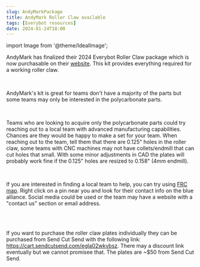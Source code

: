 ```yaml
---
slug: AndyMarkPackage
title: AndyMark Roller Claw available 
tags: [Everybot resources]
date: 2024-01-24T18:00
---
```


import Image from '@theme/IdealImage';

AndyMark has finalized their 2024 Everybot Roller Claw package which is now purchasable on their [website](https://www.andymark.com/products/2024-everybot-intake-kit). This kit provides everything required for a working roller claw. 

<br/>

AndyMark's kit is great for teams don't have a majority of the parts but some teams may only be interested in the polycarbonate parts.

<br/>

Teams who are looking to acquire only the polycarbonate parts could try reaching out to a local team with advanced manufacturing capabilities. Chances are they would be happy to make a set for your team. When reaching out to the team, tell them that there are 0.125" holes in the roller claw, some teams with CNC machines may not have collets/endmill that can cut holes that small. With some minor adjustments in CAD the plates will probably work fine if the 0.125" holes are resized to 0.158" (4mm endmill).

<br/>

If you are interested in finding a local team to help, you can try using [FRC map](https://frcmap.com/). Right click on a pin near you and look for their contact info on the blue alliance. Social media could be used or the team may have a website with a "contact us" section or email address.

<br/>

<div style={{ textAlign: 'center'}}><div style={{overflow: 'hidden', display: 'inline-block', margin: '0.00px 0.00px'}}><span style={{overflow: 'hidden', display: 'inline-block', margin: '0.00px 0.00px', border: '0.00px solid #000000', transform: 'rotate(0.00rad) translateZ(0px)'}}><Image autoLoad={"true"} img={require("/blog/2024-01-24-2024/chrome_ochGZTLub9.png")} style={{marginLeft: '0.00px', marginTop: '0.00px', transform: 'rotate(0.00rad) translateZ(0px)', maxWidth: "none"}}></Image></span></div><div style={{overflow: 'hidden', display: 'inline-block', margin: '0.00px 0.00px'}}><span style={{width: '306px', height: '289px', overflow: 'hidden', display: 'inline-block', margin: '0.00px 0.00px', border: '0.00px solid #000000', transform: 'rotate(0.00rad) translateZ(0px)'}}><Image autoLoad={"true"} img={require("/blog/2024-01-24-2024/chrome_LAPKO1tlVv.png")} style={{width: '306px', height: '289px', marginLeft: '0.00px', marginTop: '0.00px', transform: 'rotate(0.00rad) translateZ(0px)', maxWidth: "none"}}></Image></span></div></div> 

<div style={{ textAlign: 'center'}}><div style={{overflow: 'hidden', display: 'inline-block', margin: '0.00px 0.00px'}}><span style={{overflow: 'hidden', display: 'inline-block', margin: '0.00px 0.00px', border: '0.00px solid #000000', transform: 'rotate(0.00rad) translateZ(0px)'}}><Image autoLoad={"true"} img={require("/blog/2024-01-24-2024/chrome_qs6seRxhEp.png")} style={{marginLeft: '0.00px', marginTop: '0.00px', transform: 'rotate(0.00rad) translateZ(0px)', maxWidth: "none"}}></Image></span></div></div>

<br/>

If you want to purchase the roller claw plates individually they can be purchased from Send Cut Send with the following link: https://cart.sendcutsend.com/egla02wkvbsz. There may a discount link eventually but we cannot promisee that. The plates are ~$50 from Send Cut Send.